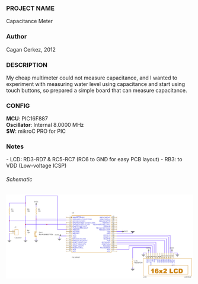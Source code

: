 <h3>PROJECT NAME</h3>
Capacitance Meter
     
<h3>Author</h3>
Cagan Cerkez, 2012
     
<h3>DESCRIPTION</h3>
My cheap multimeter could not measure capacitance, and I wanted to experiment with measuring water level using capacitance and start using touch buttons, so prepared a simple board that can measure capacitance.

<h3>CONFIG</h3>
<b>MCU</b>: PIC16F887<br/>
<b>Oscillator</b>: Internal 8.0000 MHz<br/>
<b>SW</b>: mikroC PRO for PIC<br/>

<h3>Notes</h3>
- LCD: RD3-RD7 & RC5-RC7 (RC6 to GND for easy PCB layout)
- RB3: to VDD (Low-voltage ICSP)

<h6>Schematic</h6>
<img src="https://github.com/Choo57/Microchip/blob/main/Capacitance%20Meter/schematic.png">

